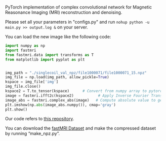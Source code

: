 
PyTorch implementation of complex convolutional network for Magnetic Reasonance Imaging (MRI) reconstruction and denoising.

Please set all your parameters in "configs.py" and run `nohup python -u main.py >> output.log &` on your server.

You can load the new image like the following code:

```python
import numpy as np
import fastmri
from fastmri.data import transforms as T
from matplotlib import pyplot as plt


img_path = "./singlecoil_val_npz/file1000071/file1000071_15.npz"
img_file = np.load(img_path, allow_pickle=True)
kspace = img_file['img']
img_file.close()
kspace2 = T.to_tensor(kspace)      # Convert from numpy array to pytorch tensor
image = fastmri.ifft2c(kspace2)           # Apply Inverse Fourier Transform to get the complex image
image_abs = fastmri.complex_abs(image)   # Compute absolute value to get a real image
plt.imshow(np.abs(image_abs.numpy()), cmap='gray')
plt.show()
```

Our code refers to [this repository](https://github.com/helrewaidy/deep-complex-convolutional-network).

You can download the [fastMRI Dataset](https://fastmri.med.nyu.edu/) and make the compressed dataset by running “make_npz.py”.

